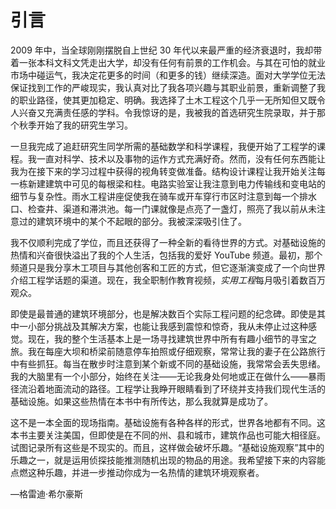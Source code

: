 # 引言

2009 年中，当全球刚刚摆脱自上世纪 30 年代以来最严重的经济衰退时，我却带着一张本科文科文凭走出大学，却没有任何有前景的工作机会。与其在可怕的就业市场中碰运气，我决定花更多的时间（和更多的钱）继续深造。面对大学学位无法保证找到工作的严峻现实，我认真对比了我各项兴趣与其职业前景，重新调整了我的职业路径，使其更加稳定、明确。我选择了土木工程这个几乎一无所知但又既令人兴奋又充满责任感的学科。令我惊讶的是，我被我的首选研究生院录取，并于那个秋季开始了我的研究生学习。

一旦我完成了追赶研究生同学所需的基础数学和科学课程，我便开始了工程学的课程。我一直对科学、技术以及事物的运作方式充满好奇。然而，没有任何东西能让我为在接下来的学习过程中获得的视角转变做准备。结构设计课程让我开始关注每一栋新建建筑中可见的每根梁和柱。电路实验室让我注意到电力传输线和变电站的细节与复杂性。雨水工程讲座促使我在骑车或开车穿行市区时注意到每一个排水口、检查井、渠道和滞洪池。每一门课就像是点亮了一盏灯，照亮了我以前从未注意过的建筑环境中的某个不起眼的部分。我被深深吸引住了。

我不仅顺利完成了学位，而且还获得了一种全新的看待世界的方式。对基础设施的热情和兴奋很快溢出了我的个人生活，包括我的爱好 YouTube 频道。最初，那个频道只是我分享木工项目与其他创客和工匠的方式，但它逐渐演变成了一个向世界介绍工程学话题的渠道。现在，我全职制作教育视频，*实用工程*每月吸引着数百万观众。

即使是最普通的建筑环境部分，也是解决数百个实际工程问题的纪念碑。即使是其中一小部分挑战及其解决方案，也能让我感到震惊和惊奇，我从未停止过这种感觉。现在，我的整个生活基本上是一场寻找建筑世界中所有有趣小细节的寻宝之旅。我在每座大坝和桥梁前随意停车拍照或仔细观察，常常让我的妻子在公路旅行中有些抓狂。每当在散步时注意到某个新或不同的基础设施，我常常会丢失思绪。我的大脑里有一个小部分，始终在关注——无论我身处何地或正在做什么——暴雨径流沿着地面流动的路径。工程学让我睁开眼睛看到了环绕并支持我们现代生活的基础设施。如果这些热情在本书中有所传达，那么我就算是成功了。

这不是一本全面的现场指南。基础设施有各种各样的形式，世界各地都有不同。这本书主要关注美国，但即使是在不同的州、县和城市，建筑作品也可能大相径庭。试图记录所有这些是不现实的。而且，这样做会破坏乐趣。“基础设施观察”其中的乐趣之一，就是运用侦探技能推测随机出现的物品的用途。我希望接下来的内容能点燃这种乐趣，并进一步推动你成为一名热情的建筑环境观察者。

—格雷迪·希尔豪斯
